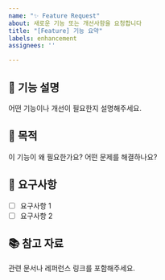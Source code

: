 ```yaml
---
name: "✨ Feature Request"
about: 새로운 기능 또는 개선사항을 요청합니다
title: "[Feature] 기능 요약"
labels: enhancement
assignees: ''

---
```


## 🚀 기능 설명
어떤 기능이나 개선이 필요한지 설명해주세요.

## 🎯 목적
이 기능이 왜 필요한가요? 어떤 문제를 해결하나요?

## 📝 요구사항
- [ ] 요구사항 1
- [ ] 요구사항 2

## 📚 참고 자료
관련 문서나 레퍼런스 링크를 포함해주세요.
